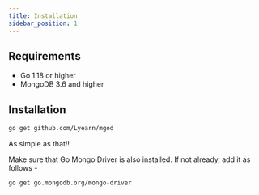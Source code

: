 ```yaml
---
title: Installation
sidebar_position: 1
---
```


## Requirements
- Go 1.18 or higher
- MongoDB 3.6 and higher

## Installation
```bash
go get github.com/Lyearn/mgod
```
As simple as that!!

Make sure that Go Mongo Driver is also installed. If not already, add it as follows -
```bash
go get go.mongodb.org/mongo-driver
```